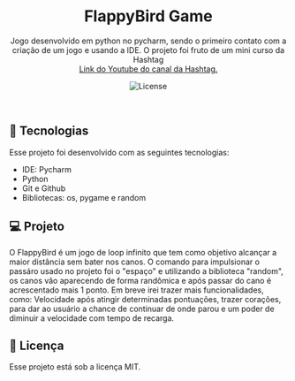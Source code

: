  <h1 align="center"> FlappyBird Game </h1>

<p align="center">
Jogo desenvolvido em python no pycharm, sendo o primeiro contato com a criação de um jogo e usando a IDE. O projeto foi fruto de um mini curso da Hashtag <br/>
<a href="https://www.youtube.com/@HashtagTreinamentos"> Link do Youtube do  canal da Hashtag.</a>
</p>

<p align="center">
  <img alt="License" src="https://img.shields.io/static/v1?label=license&message=MIT&color=49AA26&labelColor=000000">
</p>

<br>


## 🚀 Tecnologias

Esse projeto foi desenvolvido com as seguintes tecnologias:

- IDE: Pycharm
- Python
- Git e Github
- Bibliotecas: os, pygame e random

## 💻 Projeto

O FlappyBird é um jogo de loop infinito que tem como objetivo alcançar a maior distância sem bater nos canos. O comando para impulsionar o passáro usado no projeto foi o "espaço" 
e utilizando a biblioteca "random", os canos vão aparecendo de forma randômica e após passar do cano é acrescentado mais 1 ponto. Em breve irei trazer mais funcionalidades,
como: Velocidade após atingir determinadas pontuações, trazer corações, para dar ao usuário a chance de continuar de onde parou e um poder de diminuir a velocidade com tempo de recarga.

## :memo: Licença

Esse projeto está sob a licença MIT.
